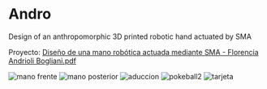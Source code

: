 # Andro
Design of an anthropomorphic 3D printed robotic hand actuated by SMA

Proyecto: [Diseño de una mano robótica actuada mediante SMA - Florencia Andrioli Bogliani.pdf](https://github.com/FlorAndBo/Andro/files/589047/Diseno.de.una.mano.robotica.actuada.mediante.SMA.-.Florencia.Andrioli.Bogliani.pdf)

![mano frente](https://cloud.githubusercontent.com/assets/20610508/20262017/a28ce962-aa60-11e6-9061-ca16fec94b9a.PNG)
![mano posterior](https://cloud.githubusercontent.com/assets/20610508/20262028/af9a4708-aa60-11e6-8361-917258da3758.jpg)
![aduccion](https://cloud.githubusercontent.com/assets/20610508/20262021/a51952ba-aa60-11e6-8fc1-281ed2ee7d21.png)
![pokeball2](https://cloud.githubusercontent.com/assets/20610508/20262003/98331798-aa60-11e6-9989-7c619b397f2c.png)
![tarjeta](https://cloud.githubusercontent.com/assets/20610508/20262016/a0e1b7c8-aa60-11e6-8962-df44a90dd723.png)



